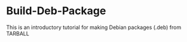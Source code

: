 # Build-Deb-Package
This is an introductory tutorial for making Debian packages (.deb) from TARBALL
